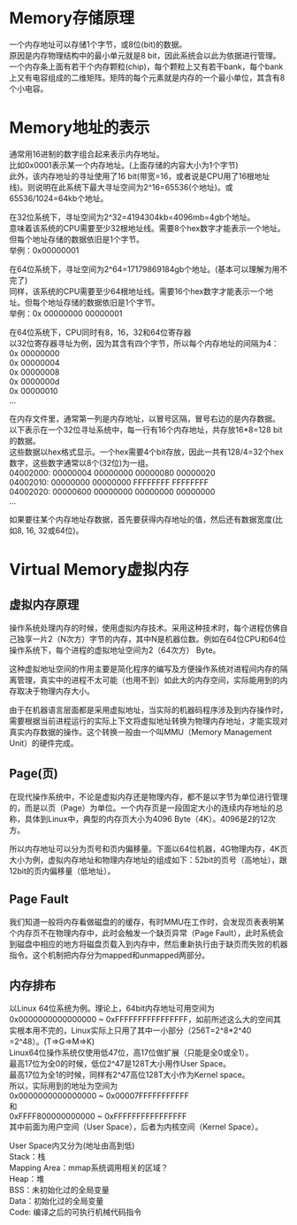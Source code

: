 # Memory存储原理
一个内存地址可以存储1个字节，或8位(bit)的数据。  
原因是内存物理结构中的最小单元就是8 bit，因此系统会以此为依据进行管理。  
一个内存条上面有若干个内存颗粒(chip)，每个颗粒上又有若干bank，每个bank上又有电容组成的二维矩阵。矩阵的每个元素就是内存的一个最小单位，其含有8个小电容。  

# Memory地址的表示
通常用16进制的数字组合起来表示内存地址。  
比如0x0001表示某一个内存地址。(上面存储的内容大小为1个字节)  
此外，该内存地址的寻址使用了16 bit(带宽=16，或者说是CPU用了16根地址线)。则说明在此系统下最大寻址空间为2^16=65536(个地址)。或65536/1024=64kb个地址。  

在32位系统下，寻址空间为2^32=4194304kb=4096mb=4gb个地址。  
意味着该系统的CPU需要至少32根地址线。需要8个hex数字才能表示一个地址。但每个地址存储的数据依旧是1个字节。  
举例：0x00000001  

在64位系统下，寻址空间为2^64=17179869184gb个地址。(基本可以理解为用不完了)  
同样，该系统的CPU需要至少64根地址线。需要16个hex数字才能表示一个地址。但每个地址存储的数据依旧是1个字节。  
举例：0x 00000000 00000001  

在64位系统下，CPU同时有8，16，32和64位寄存器  
以32位寄存器寻址为例，因为其含有四个字节，所以每个内存地址的间隔为4：  
0x 00000000  
0x 00000004  
0x 00000008  
0x 0000000d  
0x 00000010  
...

在内存文件里，通常第一列是内存地址，以冒号区隔，冒号右边的是内存数据。  
以下表示在一个32位寻址系统中，每一行有16个内存地址，共存放16*8=128 bit的数据。  
这些数据以hex格式显示。一个hex需要4个bit存放，因此一共有128/4=32个hex数字，这些数字通常以8个(32位)为一组。  
04002000: 00000004 00000000 00000080 00000020  
04002010: 00000000 00000000 FFFFFFFF FFFFFFFF  
04002020: 00000600 00000000 00000000 00000000  
...

如果要往某个内存地址存数据，首先要获得内存地址的值，然后还有数据宽度(比如8, 16, 32或64位)。  

# Virtual Memory虚拟内存
## 虚拟内存原理
操作系统处理内存的时候，使用虚拟内存技术。采用这种技术时，每个进程仿佛自己独享一片2（N次方）字节的内存，其中N是机器位数。例如在64位CPU和64位操作系统下，每个进程的虚拟地址空间为2（64次方） Byte。  

这种虚拟地址空间的作用主要是简化程序的编写及方便操作系统对进程间内存的隔离管理，真实中的进程不太可能（也用不到）如此大的内存空间，实际能用到的内存取决于物理内存大小。  

由于在机器语言层面都是采用虚拟地址，当实际的机器码程序涉及到内存操作时，需要根据当前进程运行的实际上下文将虚拟地址转换为物理内存地址，才能实现对真实内存数据的操作。这个转换一般由一个叫MMU（Memory Management Unit）的硬件完成。  

## Page(页)
在现代操作系统中，不论是虚拟内存还是物理内存，都不是以字节为单位进行管理的，而是以页（Page）为单位。一个内存页是一段固定大小的连续内存地址的总称，具体到Linux中，典型的内存页大小为4096 Byte（4K）。4096是2的12次方。  

所以内存地址可以分为页号和页内偏移量。下面以64位机器，4G物理内存，4K页大小为例，虚拟内存地址和物理内存地址的组成如下：52bit的页号（高地址），跟12bit的页内偏移量（低地址）。  

## Page Fault
我们知道一般将内存看做磁盘的的缓存，有时MMU在工作时，会发现页表表明某个内存页不在物理内存中，此时会触发一个缺页异常（Page Fault），此时系统会到磁盘中相应的地方将磁盘页载入到内存中，然后重新执行由于缺页而失败的机器指令。这个机制把内存分为mapped和unmapped两部分。  

## 内存排布
以Linux 64位系统为例。理论上，64bit内存地址可用空间为0x0000000000000000 ~ 0xFFFFFFFFFFFFFFFF，如前所述这么大的空间其实根本用不完的，Linux实际上只用了其中一小部分（256T=2^8*2^40 =2^48）。(T=>G=>M=>K)   
Linux64位操作系统仅使用低47位，高17位做扩展（只能是全0或全1）。  
最高17位为全0的时候，低位2^47是128T大小用作User Space。  
最高17位为全1的时候，同样有2^47高位128T大小作为Kernel space。  
所以，实际用到的地址为空间为   
0x0000000000000000 ~ 0x00007FFFFFFFFFFF    
和    
0xFFFF800000000000 ~ 0xFFFFFFFFFFFFFFFF    
其中前面为用户空间（User Space），后者为内核空间（Kernel Space）。   

User Space内又分为(地址由高到低)  
Stack：栈  
Mapping Area：mmap系统调用相关的区域？  
Heap：堆  
BSS：未初始化过的全局变量  
Data：初始化过的全局变量  
Code: 编译之后的可执行机械代码指令  




